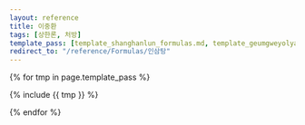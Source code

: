 ```yaml
---
layout: reference
title: 이중환
tags: [상한론, 처방]
template_pass: [template_shanghanlun_formulas.md, template_geumgweyolyag_formulas.md, template_etc_formulas.md]
redirect_to: "/reference/Formulas/인삼탕"
---
```



{% for tmp in page.template_pass %}

{% include {{ tmp }} %}

{% endfor %}
